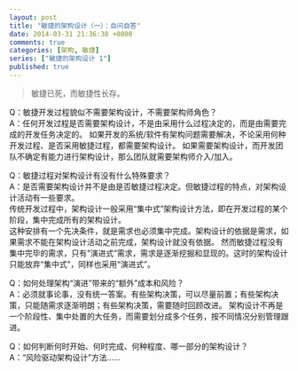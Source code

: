 ```yaml
---
layout: post
title: "敏捷的架构设计（一）：自问自答"
date: 2014-03-31 21:36:38 +0800
comments: true
categories: [架构, 敏捷]
series: ["敏捷的架构设计 1"]
published: true
---
```


> 敏捷已死，而敏捷性长存。



Q：敏捷开发过程貌似不需要架构设计，不需要架构师角色？  
A：任何开发过程是否需要架构设计，不是由采用什么过程决定的，而是由需要完成的开发任务决定的。
如果开发的系统/软件有架构问题需要解决，不论采用何种开发过程、是否采用敏捷过程，都需要架构设计。
如果需要架构设计，而开发团队不确定有能力进行架构设计，那么团队就需要架构师介入/加入。

<!-- more -->

Q：敏捷过程对架构设计有没有什么特殊要求？  
A：是否需要架构设计并不是由是否敏捷过程决定。但敏捷过程的特点，对架构设计活动有一些要求。  
传统开发过程中，架构设计一般采用“集中式”架构设计方法，即在开发过程的某个阶段，集中完成所有的架构设计。  
这种安排有一个先决条件，就是需求也必须集中完成。架构设计的依据是需求，如果需求不能在架构设计活动之前完成，架构设计就没有依据。
然而敏捷过程没有集中完毕的需求，只有“演进式”需求，需求是逐渐挖掘和显现的。这时的架构设计只能放弃“集中式”，同样也采用“演进式”。

Q：如何处理架构“演进”带来的“额外”成本和风险？  
A：必须就事论事，没有统一答案。有些架构决策，可以尽量前置；有些架构决策，只能随需求逐渐明朗；有些架构决策，需要随时回顾改进。
架构设计不再是一个阶段性、集中处置的大任务，而需要划分成多个任务，按不同情况分别管理跟进。

Q：如何判断何时开始、何时完成、何种程度、哪一部分的架构设计？  
A：“风险驱动架构设计”方法……
